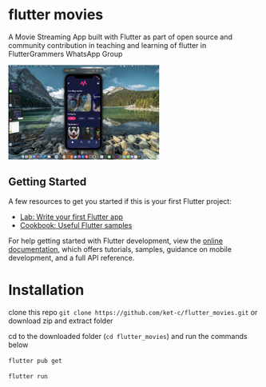 # flutter movies

A Movie Streaming App built with Flutter as part of open source and community contribution in teaching and learning of flutter in FlutterGrammers WhatsApp Group

<img src="https://github.com/ket-c/flutter_movies/blob/main/assets/images/Screenshot%202023-02-16%20at%207.24.03%20PM.png"  width="60%" height="30%">

## Getting Started

A few resources to get you started if this is your first Flutter project:

- [Lab: Write your first Flutter app](https://docs.flutter.dev/get-started/codelab)
- [Cookbook: Useful Flutter samples](https://docs.flutter.dev/cookbook)

For help getting started with Flutter development, view the
[online documentation](https://docs.flutter.dev/), which offers tutorials,
samples, guidance on mobile development, and a full API reference.

# Installation

clone this repo ```git clone https://github.com/ket-c/flutter_movies.git``` or download zip and extract folder

cd to the downloaded folder (```cd flutter_movies```) and run the commands below

```flutter pub get```

```flutter run```

